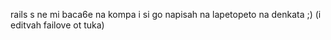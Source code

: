 rails s ne mi baca6e na kompa i si go napisah na lapetopeto na denkata ;)
(i editvah failove ot tuka)
